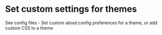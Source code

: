 # Set custom settings for themes
See config files - Set custom about:config preferences for a theme, or add custom CSS to a theme